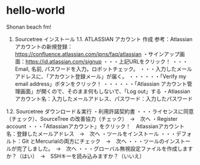 # hello-world

Shonan beach fm!

1. Sourcetree インストール
1.1. ATLASSIAN アカウント 作成
参考：Atlassianアカウントの新規登録：https://confluence.atlassian.com/jpns/faq/atlassian
・サインアップ画面：https://id.atlassian.com/signup
・・・上記URLをクリック！
・・・Email, 名前, パスワードを入力。ロボットチェック。
・・・入力したメールアドレスに、「アカウント登録メール」が届く。
・・・・・・「Verify my email address」ボタンをクリック！
・・・・・・「Atlassian アカウント管理画面」が開くので、そのまま何もしないで、「Log out」する
・Atlassianアカウント名：入力したメールアドレス、パスワード：入力したパスワード


1.2. Sourcetree ダウンロード＆実行
・利用許諾契約書
・・・ライセンスに同意（チェック）、SourceTree の改善協力（チェック）　→　次へ
・Register account
・・・「Atlassianアカウント」をクリック！　Atlassianアカウント名：登録したメールアドレス　→　次へ
・ツールをインストール
・・・デフォルト：Git とMercurialの両方にチェック　→　次へ
・・・ツールのインストールが完了しました。　→　次へ
・・・グローバル無視設定ファイルを作成しますか？（はい）　→　SSHキーを読み込みますか？（いいえ）

